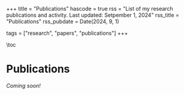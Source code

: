 +++
title = "Publications"
hascode = true
rss = "List of my research publications and activity. Last updated: Setpember 1, 2024"
rss_title = "Publications"
rss_pubdate = Date(2024, 9, 1)

tags = ["research", "papers", "publications"]
+++

\toc

# Publications

*Coming soon!*